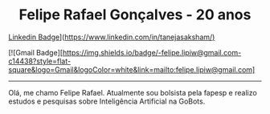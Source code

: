 # <h1 align="center">Felipe Rafael Gonçalves - 20 anos</h1>

[Linkedin Badge](https://img.shields.io/badge/-sakshamtaneja-blue?style=flat-square&logo=Linkedin&logoColor=white&link=https://www.linkedin.com/in/tanejasaksham/)]([https://www.linkedin.com/in/tanejasaksham/)](https://www.linkedin.com/in/lipiw/)

[![Gmail Badge][https://img.shields.io/badge/-felipe.lipiw@gmail.com-c14438?style=flat-square&logo=Gmail&logoColor=white&link=mailto:felipe.lipiw@gmail.com]

---

Olá, me chamo Felipe Rafael. Atualmente sou bolsista pela fapesp e realizo estudos e pesquisas sobre Inteligência Artificial na GoBots.
